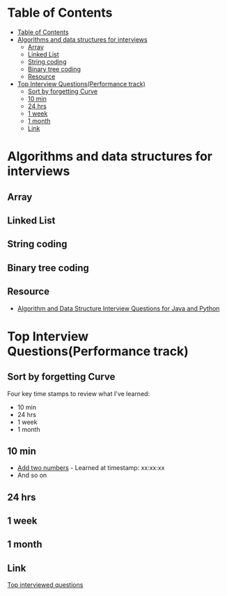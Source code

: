 # Table of Contents
- [Table of Contents](#table-of-contents)
- [Algorithms and data structures for interviews](#algorithms-and-data-structures-for-interviews)
  - [Array](#array)
  - [Linked List](#linked-list)
  - [String coding](#string-coding)
  - [Binary tree coding](#binary-tree-coding)
  - [Resource](#resource)
- [Top Interview Questions(Performance track)](#top-interview-questionsperformance-track)
  - [Sort by forgetting Curve](#sort-by-forgetting-curve)
  - [10 min](#10-min)
  - [24 hrs](#24-hrs)
  - [1 week](#1-week)
  - [1 month](#1-month)
  - [Link](#link)
# Algorithms and data structures for interviews
## Array
## Linked List
## String coding
## Binary tree coding

## Resource
- [Algorithm and Data Structure Interview Questions for Java and Python](https://dzone.com/articles/50-programming-interview-questions-for-java-and-py#:~:text=The%20topic%20areas%20I've,will%20find%20in%20this%20article.)


# Top Interview Questions(Performance track)
## Sort by forgetting Curve
Four key time stamps to review what I've learned:
- 10 min
- 24 hrs
- 1 week
- 1 month
## 10 min
- [Add two numbers](https://leetcode.com/problems/add-two-numbers/) - Learned at timestamp: xx:xx:xx
- And so on

## 24 hrs

## 1 week

## 1 month

## Link
[Top interviewed questions](https://leetcode.com/problemset/top-interview-questions/)